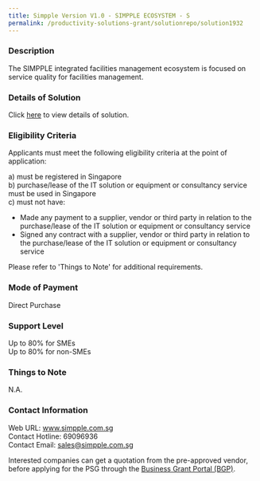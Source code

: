 ```yaml
---
title: Simpple Version V1.0 - SIMPPLE ECOSYSTEM - S
permalink: /productivity-solutions-grant/solutionrepo/solution1932
---
```


### Description

The SIMPPLE integrated facilities management ecosystem is focused on service quality for facilities management.

### Details of Solution

Click <a href='https://www.gobusiness.gov.sg/images/psg/IFSC_20200145_Desensitised_Annex_3_Part_2.pdf' target='_blank'>here</a> to view details of solution.

### Eligibility Criteria

Applicants must meet the following eligibility criteria at the point of application:

a) must be registered in Singapore <br>
b) purchase/lease of the IT solution or equipment or consultancy service must be used in Singapore <br>
c) must not have:
- Made any payment to a supplier, vendor or third party in relation to the purchase/lease of the IT solution or equipment or consultancy service
- Signed any contract with a supplier, vendor or third party in relation to the purchase/lease of the IT solution or equipment or consultancy service

Please refer to 'Things to Note' for additional requirements.

### Mode of Payment
Direct Purchase

### Support Level
Up to 80% for SMEs <br>
Up to 80% for non-SMEs

### Things to Note
N.A.

### Contact Information
Web URL: www.simpple.com.sg <br>Contact Hotline: 69096936 <br>Contact Email: sales@simpple.com.sg <br>

Interested companies can get a quotation from the pre-approved vendor, before applying for the PSG through the <a target='_blank' href='https://www.businessgrants.gov.sg/'>Business Grant Portal (BGP)</a>.
